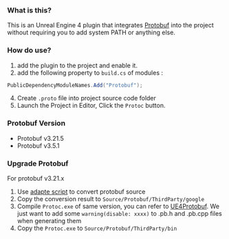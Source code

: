 ### What is this?

This is an Unreal Engine 4 plugin that integrates [Protobuf](https://github.com/protocolbuffers/protobuf) into the project without requiring you to add system PATH or anything else.

### How do use?

1. add the plugin to the project and enable it.
2. add the following property to `build.cs` of modules :

```csharp
PublicDependencyModuleNames.Add("Protobuf");
```

4. Create `.proto` file into project source code folder 
5. Launch the Project in Editor, Click the `Protoc` button.

### Protobuf Version

- Protobuf v3.21.5
- Protobuf v3.5.1
### Upgrade Protobuf
For protobuf v3.21.x
1. Use [adapte script](https://github.com/metaworking/adapt-protobuf-to-ue) to convert protobuf source
2. Copy the conversion result to `Source/Protobuf/ThirdParty/google`
3. Compile `Protoc.exe` of same version, you can refer to [UE4Protobuf](https://gitee.com/love_linger/UE4Protobuf). We just want to add some `warning(disable: xxxx)` to .pb.h and .pb.cpp files when generating them
4. Copy the `Protoc.exe` to `Source/Protobuf/ThirdParty/bin`